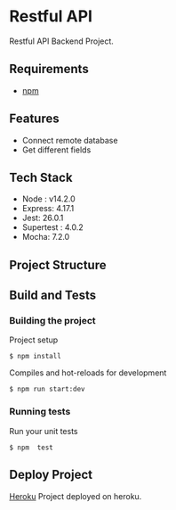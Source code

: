 # Restful API
Restful API Backend Project.


## Requirements
- [npm](https://www.npmjs.com/)

## Features
* Connect remote database
* Get different fields

## Tech Stack
* Node : v14.2.0
* Express: 4.17.1
* Jest: 26.0.1
* Supertest : 4.0.2
* Mocha: 7.2.0

## Project Structure


## Build and Tests
### Building the project

Project setup
```
$ npm install
```

Compiles and hot-reloads for development
```
$ npm run start:dev
```



### Running tests 

Run your unit tests
```
$ npm  test
```

## Deploy Project 
[Heroku](https://git.heroku.com/pure-beach-41752.git) Project deployed on heroku.
